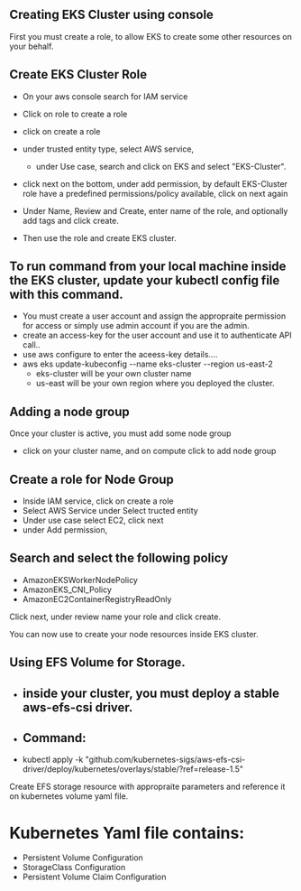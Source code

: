 ## Creating EKS Cluster using console
First you must create a role, to allow EKS to create some other resources on your behalf.

## Create EKS Cluster Role
- On your aws console search for IAM service
- Click on role to create a role
- click on create a role
- under trusted entity type, select AWS service,
    - under Use case, search and click on EKS and select "EKS-Cluster".
- click next on the bottom, under add permission, by default EKS-Cluster role have a predefined permissions/policy available, click on next again
- Under Name, Review and Create, enter name of the role, and optionally add tags and click create.

- Then use the role and create EKS cluster.

## To run command from your local machine inside the EKS cluster, update your kubectl config file with this command.

- You must create a user account and assign the appropraite permission for access or simply use admin account if you are the admin.
- create an access-key for the user account and use it to authenticate API call..
- use aws configure to enter the aceess-key details....
- aws eks update-kubeconfig --name eks-cluster --region us-east-2 
    - eks-cluster will be your own cluster name 
    - us-east will be your own region where you deployed the cluster.

## Adding a node group

Once your cluster is active, you must add some node group
- click on your cluster name, and on compute click to add node group

## Create a role for Node Group
- Inside IAM service, click on create a role
- Select AWS Service under Select tructed entity
- Under use case select EC2, click next
- under Add permission, 
## Search and select the following policy
- AmazonEKSWorkerNodePolicy
- AmazonEKS_CNI_Policy
- AmazonEC2ContainerRegistryReadOnly

Click next, under review name your role and click create.

You can now use to create your node resources inside EKS cluster.

## Using EFS Volume for Storage.

- ## inside your cluster, you must deploy a stable aws-efs-csi driver.
- ## Command:

- kubectl apply -k "github.com/kubernetes-sigs/aws-efs-csi-driver/deploy/kubernetes/overlays/stable/?ref=release-1.5"

Create EFS storage resource with appropraite parameters and reference it on kubernetes volume yaml file.

# Kubernetes Yaml file contains:
- Persistent Volume Configuration
- StorageClass Configuration
- Persistent Volume Claim Configuration